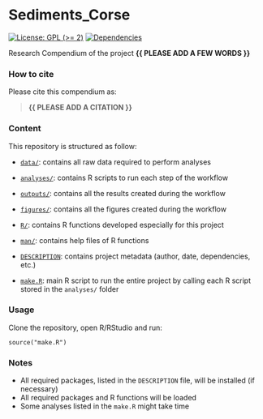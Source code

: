 <!-- README.md is generated from README.Rmd. Please edit that file -->

# Sediments\_Corse

<!-- badges: start -->

[![License: GPL (&gt;=
2)](https://img.shields.io/badge/License-GPL%20%28%3E%3D%202%29-blue.svg)](https://choosealicense.com/licenses/gpl-2.0/)
[![Dependencies](https://img.shields.io/badge/dependencies-2/94-green?style=flat)](#)
<!-- badges: end -->

Research Compendium of the project **{{ PLEASE ADD A FEW WORDS }}**

### How to cite

Please cite this compendium as:

> **{{ PLEASE ADD A CITATION }}**

### Content

This repository is structured as follow:

-   [`data/`](https://github.com/guilhemmarre/Sediments_Corse/tree/master/data):
    contains all raw data required to perform analyses

-   [`analyses/`](https://github.com/guilhemmarre/Sediments_Corse/tree/master/analyses/):
    contains R scripts to run each step of the workflow

-   [`outputs/`](https://github.com/guilhemmarre/Sediments_Corse/tree/master/outputs):
    contains all the results created during the workflow

-   [`figures/`](https://github.com/guilhemmarre/Sediments_Corse/tree/master/figures):
    contains all the figures created during the workflow

-   [`R/`](https://github.com/guilhemmarre/Sediments_Corse/tree/master/R):
    contains R functions developed especially for this project

-   [`man/`](https://github.com/guilhemmarre/Sediments_Corse/tree/master/man):
    contains help files of R functions

-   [`DESCRIPTION`](https://github.com/guilhemmarre/Sediments_Corse/tree/master/DESCRIPTION):
    contains project metadata (author, date, dependencies, etc.)

-   [`make.R`](https://github.com/guilhemmarre/Sediments_Corse/tree/master/make.R):
    main R script to run the entire project by calling each R script
    stored in the `analyses/` folder

### Usage

Clone the repository, open R/RStudio and run:

    source("make.R")

### Notes

-   All required packages, listed in the `DESCRIPTION` file, will be
    installed (if necessary)
-   All required packages and R functions will be loaded
-   Some analyses listed in the `make.R` might take time
